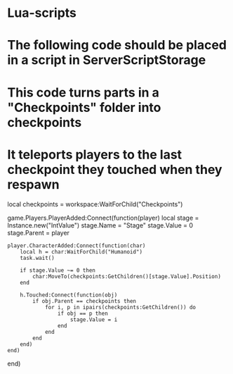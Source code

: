 # Lua-scripts

# The following code should be placed in a script in ServerScriptStorage
# This code turns parts in a "Checkpoints" folder into checkpoints
# It teleports players to the last checkpoint they touched when they respawn

local checkpoints = workspace:WaitForChild("Checkpoints")

game.Players.PlayerAdded:Connect(function(player)
	local stage = Instance.new("IntValue")
	stage.Name = "Stage"
	stage.Value = 0
	stage.Parent = player

	player.CharacterAdded:Connect(function(char)
		local h = char:WaitForChild("Humanoid")
		task.wait()

		if stage.Value ~= 0 then
			char:MoveTo(checkpoints:GetChildren()[stage.Value].Position)
		end

		h.Touched:Connect(function(obj)
			if obj.Parent == checkpoints then
				for i, p in ipairs(checkpoints:GetChildren()) do
					if obj == p then
						stage.Value = i
					end
				end
			end
		end)
	end)
end)
